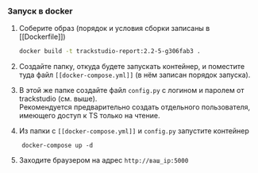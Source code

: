 
### Запуск в docker  
  
1. Соберите образ (порядок и условия сборки записаны в [[Dockerfile]])  
  
    ```bash  
    docker build -t trackstudio-report:2.2-5-g306fab3 .  
    ```
2. Создайте папку, откуда будете запускать контейнер, и поместите туда файл `[[docker-compose.yml]]` (в нём записан порядок запуска).  
     
3. В этой же папке создайте файл `config.py` с логином и паролем от trackstudio (см. выше).   
Рекомендуется предварительно создать отдельного пользователя, имеющего доступ к TS только на чтение.  
  
4. Из папки с `[[docker-compose.yml]]` и `config.py` запустите контейнер  
```bush  
	docker-compose up -d  
```
5. Заходите браузером на адрес `http://ваш_ip:5000`  
  
